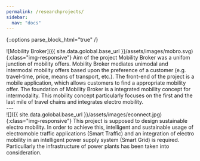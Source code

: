 ```yaml
---
permalink: /researchprojects/
sidebar:
  nav: "docs"
---
```

{::options parse_block_html="true" /}

<div class="row">
![Mobility Broker]({{ site.data.golobal.base_url }}/assets/images/mobro.svg){:class="img-responsive"}
Aim of the project Mobility Broker was a unifom junction of mobility offers.
Mobility Broker mediates unimodal and intermodal mobility offers based upon the preference of a customer (e.g. travel-time, price, means of transport, etc.).
The front-end of the project is a mobile application, which allows customers to find a appropriate mobility offer.
The foundation of Mobility Broker is a integrated mobility concept for intermodality. 
This mobility concept particularly focuses on the first and the last mile of travel chains and integrates electro mobility.

</div>
---
<div class="row">
![]({{ site.data.golobal.base_url }}/assets/images/econnect.jpg){:class="img-responsive"}
This project is supposed to design sustainable electro mobility.
In order to achieve this, intelligent and sustainable usage of electromoble traffic applications (Smart Traffic) and an integration of electro mobility in an intelligent power supply system (Smart Grid) is required.
Particullarly the infrastructure of power plants has been taken into consideration.
</div>